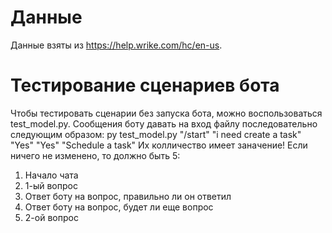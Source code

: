 # Данные
Данные взяты из https://help.wrike.com/hc/en-us.
# Тестирование сценариев бота
Чтобы тестировать сценарии без запуска бота, можно воспользоваться test_model.py.
Сообщения боту давать на вход файлу последовательно следующим образом:
py test_model.py "/start" "i need create a task" "Yes" "Yes" "Schedule a task"
Их колличество имеет заначение! Если ничего не изменено, то должно быть 5:
1) Начало чата
2) 1-ый вопрос
3) Ответ боту на вопрос, правильно ли он ответил
4) Ответ боту на вопрос, будет ли еще вопрос
5) 2-ой вопрос